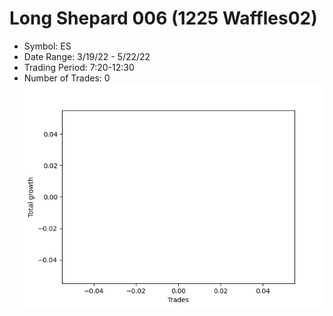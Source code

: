 # Long Shepard 006 (1225 Waffles02) 
- Symbol: ES
- Date Range: 3/19/22 - 5/22/22
- Trading Period: 7:20-12:30
- Number of Trades: 0
![Plot](LongShepard006(1225Waffles02)ES.png)


































